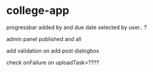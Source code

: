 # college-app


 progressbar 
 added by and due date selected by user.. ?
 
 admin panel published and all 
 
 
 add validation on add post dialogbox
 
 check onFailure on uploadTask>????
 

